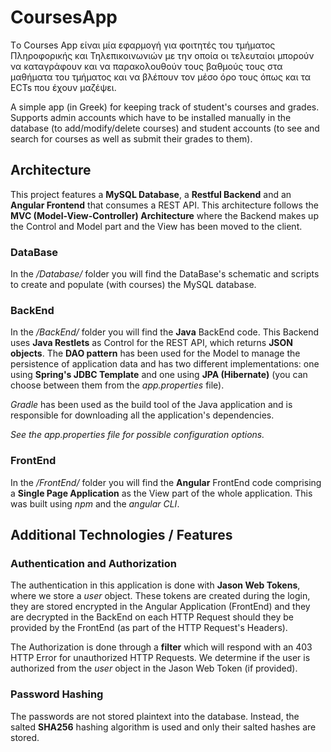 # CoursesApp
Τo Courses App είναι μία εφαρμογή για φοιτητές του τμήματος Πληροφορικής και Τηλεπικοινωνιών με την οποία οι τελευταίοι 
μπορούν να καταγράφουν και να παρακολουθούν τους βαθμούς τους στα μαθήματα του τμήματος και να βλέπουν τον μέσο όρο τους 
όπως και τα ECTs που έχουν μαζέψει. 

A simple app (in Greek) for keeping track of student's courses and grades. Supports admin accounts which have to be 
installed manually in the database (to add/modify/delete courses) and student accounts (to see and search for courses 
as well as submit their grades to them).

## Architecture

This project features a  **MySQL Database**, a **Restful Backend** and an **Angular Frontend** that consumes a REST API. 
This architecture follows the **MVC (Model-View-Controller) Architecture** where the Backend makes up the Control and 
Model part and the View has been moved to the client.

### DataBase 
In the _/Database/_ folder you will find the DataBase's schematic and scripts to create and populate (with courses) 
the MySQL database.

### BackEnd 
In the _/BackEnd/_ folder you will find the **Java** BackEnd code. This Backend uses **Java Restlets** as Control for
the REST API, which returns **JSON objects**. The **DAO pattern** has been used for the Model to manage the persistence 
of application data and has two different implementations: one using **Spring's JDBC Template** and one using **JPA 
(Hibernate)** (you can choose between them from the _app.properties_ file).

_Gradle_ has been used as the build tool of the Java application and is responsible for downloading all the application's
dependencies. 

_See the app.properties file for possible configuration options._

### FrontEnd
In the _/FrontEnd/_ folder you will find the **Angular** FrontEnd code comprising a **Single Page Application** as the 
View part of the whole application. This was built using _npm_ and the _angular CLI_.

## Additional Technologies / Features

### Authentication and Authorization
The authentication in this application is done with **Jason Web Tokens**, where we store a _user_ object. These tokens 
are created during the login, they are stored encrypted in the Angular Application (FrontEnd) and they are decrypted in 
the BackEnd on each HTTP Request should they be provided by the FrontEnd (as part of the HTTP Request's Headers).

The Authorization is done through a **filter** which will respond with an 403 HTTP Error for unauthorized HTTP Requests.
We determine if the user is authorized from the _user_ object in the Jason Web Token (if provided).

### Password Hashing
The passwords are not stored plaintext into the database. Instead, the salted **SHA256** hashing algorithm is used and 
only their salted hashes are stored.
